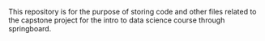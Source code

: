This repository is for the purpose of storing code and other files related to the capstone project for the intro to data science course through springboard. 